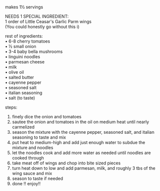 makes 1½ servings

NEEDS 1 SPECIAL INGREDIENT:  
1 order of Little Ceasar's Garlic Parm wings  
(You could honestly go without this i)

rest of ingredients:  
• 6-8 cherry tomatoes  
• ½ small onion  
• 3-4 baby bella mushrooms  
• linguini noodles  
• parmesan cheese  
• milk  
• olive oil  
• salted butter  
• cayenne pepper  
• seasoned salt  
• italian seasoning  
• salt (to taste)  
  
steps:  
1. finely dice the onion and tomatoes  
2. sautee the onion and tomatoes in the oil on medium heat until nearly carmelized  
3. season the mixture with the cayenne pepper, seasoned salt, and italian seasoning to taste and mix  
4. put heat to medium-high and add just enough water to subdue the mixture and noodles  
5. let the noodles cook and add more water as needed until noodles are cooked through  
6. take meat off of wings and chop into bite sized pieces  
7. turn heat down to low and add parmesan, milk, and roughly 3 tbs of the wing sauce and mix  
8. season to taste if needed  
9. done !! enjoy!!
